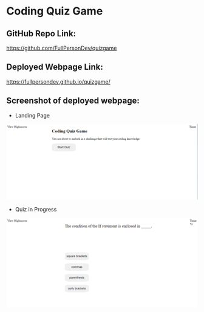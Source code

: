# Coding Quiz Game

## GitHub Repo Link:
https://github.com/FullPersonDev/quizgame

## Deployed Webpage Link:
https://fullpersondev.github.io/quizgame/

## Screenshot of deployed webpage:
- Landing Page

![landing page](./images/landingpage.PNG)

- Quiz in Progress

![inprogress](./images/gameinprogress.PNG)